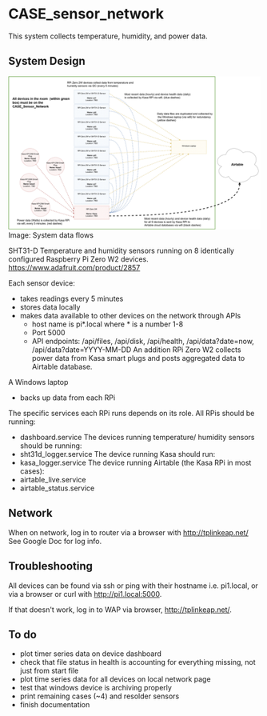 # CASE_sensor_network

This system collects temperature, humidity, and power data.

## System Design
<p>
	<img src=/images/sensor-dataflows.jpg>
	Image: System data flows
</p>

SHT31-D Temperature and humidity sensors running on 8 identically configured Raspberry Pi Zero W2 devices. https://www.adafruit.com/product/2857

Each sensor device:
* takes readings every 5 minutes
* stores data locally
* makes data available to other devices on the network through APIs
	* host name is pi*.local where * is a number 1-8
	* Port 5000
	* API endpoints: /api/files, /api/disk, /api/health, /api/data?date=now, /api/data?date=YYYY-MM-DD
An addition RPi Zero W2 collects power data from Kasa smart plugs and posts aggregated data to Airtable database.

A Windows laptop
* backs up data from each RPi

The specific services each RPi runs depends on its role. All RPis should be running:
* dashboard.service
The devices running temperature/ humidity sensors should be running:
* sht31d_logger.service
The device running Kasa should run:
* kasa_logger.service
The device running Airtable (the Kasa RPi in most cases):
* airtable_live.service
* airtable_status.service

## Network

When on network, log in to router via a browser with http://tplinkeap.net/ <Br>
See Google Doc for log info.

## Troubleshooting

All devices can be found via ssh or ping with their hostname i.e. pi1.local, or via a browser or curl with http://pi1.local:5000.

If that doesn't work, log in to WAP via browser, http://tplinkeap.net/.

## To do

* plot timer series data on device dashboard
* check that file status in health is accounting for everything missing, not just from start file
* plot time series data for all devices on local network page
* test that windows device is archiving properly
* print remaining cases (~4) and resolder sensors
* finish documentation